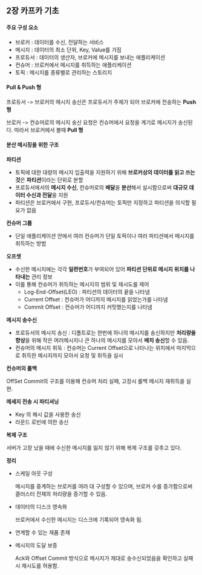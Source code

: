 ## 2장 카프카 기초

#### 주요 구성 요소

- 브로커 : 데이터를 수신, 전달하는 서비스
- 메시지 : 데이터의 최소 단위,  Key, Value를 가짐
- 프로듀서 : 데이터의 생산자, 브로커에 메시지를 보내는 애플리케이션
- 컨슈머 : 브로커에서 메시지를 취득하는 애플리케이션
- 토픽 : 메시지를 종류별로 관리하는 스토리지



 #### Pull & Push 형

프로듀서 -> 브로커의 메시지 송신은 프로듀서가 주체가 되어 브로커에 전송하는 **Push 형**

브로커 -> 컨슈머로의 메시지 송신 요청은 컨슈머에서 요청을 계기로 메시지가 송신된다. 따라서 브로커에서 볼때 **Pull 형**



#### 분산 메시징을 위한 구조

**파티션**

-  토픽에 대한 대량의 메시지 입출력을 지원하기 위해 **브로커상의 데이터를 읽고 쓰는 것**은 **파티션**이라는 단위로 분할
- 프로듀서에서의 **메시지 수신**, 컨슈머로의 **배달**을 **분산**해서 실시함으로써 **대규모 데이터 수신과 전달**을 지원
- 파티션은 브로커에서 구현, 프로듀서/컨슈머는 토픽만 지정하고 파티션을 의식할 필요가 없음

**컨슈머 그룹**

- 단일 애플리케이션 안에서 여러 컨슈머가 단일 토픽이나 여러 파티션에서 메시지를 취득하는 방법

**오프셋**

- 수신한 메시지에는 각각 **일련번호**가 부여되어 있어 **파티션 단위로 메시지 위치를 나타내는** 관리 정보
- 이를 통해 컨슈머가 취득하는 메시지의 범위 및 재시도를 제어
  - Log-End-Offset(LEO) : 파티션의 데이터의 끝을 나타냄
  - Current Offset : 컨슈머가 어디까지 메시지를 읽었는가를 나타냄
  - Commit Offset : 컨슈머가 어디까지 커밋했는지를 나타냄



**메시지 송수신**

- 프로듀서의 메시지 송신 : 디폴트로는 한번에 하나의 메시지를 송신하지만 **처리량을 향상**을 위해 작은 여러메시지나 큰 하나의 메시지를 모아서 **배치 송신**할 수 있음.
- 컨슈머의 메시지 취둑 : 컨슈머는 Current Offset으로 나타나는 위치에서 마지막으로 취득한 메시지까지 모아서 요청 및 취득을 실시

**컨슈머의 롤백**

OffSet Commit의 구조를 이용해 컨슈머 처리 실패, 고장시 롤백 메시지 재취득을 실현.

**메세지 전송 시 파티셔닝**

- Key 의 해시 값을 사용한 송신
- 라운드 로빈에 의한 송신

**복제 구조**

서버가 고장 났을 때에 수신한 메시지를 잃지 않기 위해 복제 구조를 갖추고 있다.



**정리**

- 스케일 아웃 구성

  메시지를 중계하는 브로커를 여러 대 구성할 수 있으며, 브로커 수를 증가함으로써 클러스터 전체의 처리량을 증가할 수 있음.

- 데이터의 디스크 영속화

  브로커에서 수신한 메시지는 디스크에 기록되어 영속화 됨.

- 연계할 수 있는 제품 존재

- 메시지의 도달 보증

  Ack와 Offset Commit 방식으로 메시지가 제대로 송수신되었음을 확인하고 실패 시 재시도를 허용함.
